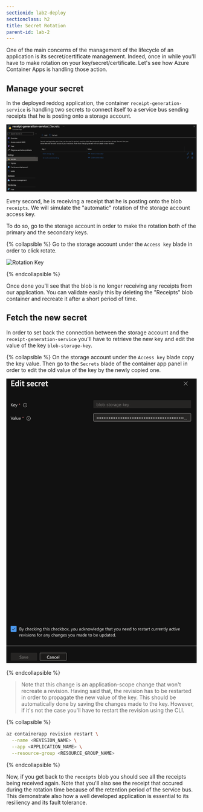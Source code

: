 ```yaml
---
sectionid: lab2-deploy
sectionclass: h2
title: Secret Rotation
parent-id: lab-2
---
```


One of the main concerns of the management of the lifecycle of an application is its secret/certificate management. Indeed, once in while you'll have to make rotation on your key/secret/certificate. Let's see how Azure Container Apps is handling those action.

## Manage your secret

In the deployed reddog application, the container `receipt-generation-service` is handling two secrets to connect itself to a service bus sending receipts that he is posting onto a storage account.

 ![The receipt secret](/media/lab2/rotation/secretrotation.png)

Every second, he is receiving a receipt that he is posting onto the blob `receipts`. We will simulate the "automatic" rotation of the storage account access key.

To do so, go to the storage account in order to make the rotation both of the primary and the secondary keys.

{% collapsible %}
Go to the storage account under the `Access key` blade in order to click rotate.

![Rotation Key](/media/lab2/roation/sarot.png)

{% endcollapsible %}

Once done you'll see that the blob is no longer receiving any receipts from our application. You can validate easily this by deleting the "Receipts" blob container and recreate it after a short period of time.

## Fetch the new secret

In order to set back the connection between the storage account and the `receipt-generation-service` you'll have to retrieve the new key and edit the value of the key `blob-storage-key`.

{% collapsible %}
On the storage account under the `Access key` blade copy the key value.
Then go to the `Secrets` blade of the container app panel in order to edit the old value of the key by the newly copied one.

![Rotation Key](/media/lab2/rotation/sarot3.png)

{% endcollapsible %}

> Note that this change is an application-scope change that won't recreate a revision. Having said that, the revision has to be restarted in order to propagate the new value of the key. This should be automatically done by saving the changes made to the key. However, if it's not the case you'll have to restart the revision using the CLI.

{% collapsible %}

``` bash
az containerapp revision restart \
  --name <REVISION_NAME> \
  --app <APPLICATION_NAME> \
  --resource-group <RESOURCE_GROUP_NAME>
```

{% endcollapsible %}

Now, if you get back to the `receipts` blob you should see all the receipts being received again. Note that you'll also see the receipt that occured during the rotation time because of the retention period of the service bus. This demonstrate also how a well developed application is essential to its resiliency and its fault tolerance.
